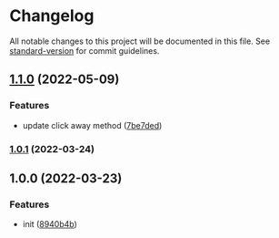 # Changelog

All notable changes to this project will be documented in this file. See [standard-version](https://github.com/conventional-changelog/standard-version) for commit guidelines.

## [1.1.0](https://github.com/mbixby/react-advanced-click-away/compare/v1.0.1...v1.1.0) (2022-05-09)


### Features

* update click away method ([7be7ded](https://github.com/mbixby/react-advanced-click-away/commit/7be7ded663f775353fffd3b0cc30d90302866e9f))

### [1.0.1](https://github.com/mbixby/react-advanced-click-away/compare/v1.0.0...v1.0.1) (2022-03-24)

## 1.0.0 (2022-03-23)


### Features

* init ([8940b4b](https://github.com/mbixby/react-advanced-click-away/commit/8940b4b736f089f378074852d666279ca4d5c863))
